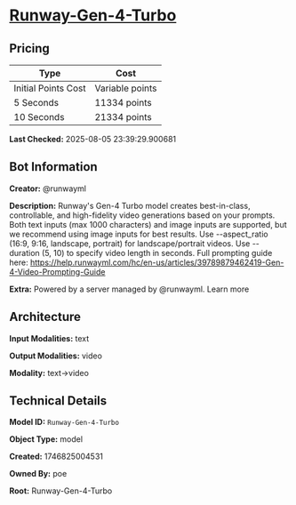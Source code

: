 # [Runway-Gen-4-Turbo](https://poe.com/Runway-Gen-4-Turbo)

## Pricing

| Type | Cost |
|------|------|
| Initial Points Cost | Variable points |
| 5 Seconds | 11334 points |
| 10 Seconds | 21334 points |

**Last Checked:** 2025-08-05 23:39:29.900681


## Bot Information

**Creator:** @runwayml

**Description:** Runway's Gen-4 Turbo model creates best-in-class, controllable, and high-fidelity video generations based on your prompts. Both text inputs (max 1000 characters) and image inputs are supported, but we recommend using image inputs for best results. Use --aspect_ratio (16:9, 9:16, landscape, portrait) for landscape/portrait videos. Use --duration (5, 10) to specify video length in seconds. Full prompting guide here: https://help.runwayml.com/hc/en-us/articles/39789879462419-Gen-4-Video-Prompting-Guide

**Extra:** Powered by a server managed by @runwayml. Learn more


## Architecture

**Input Modalities:** text

**Output Modalities:** video

**Modality:** text->video


## Technical Details

**Model ID:** `Runway-Gen-4-Turbo`

**Object Type:** model

**Created:** 1746825004531

**Owned By:** poe

**Root:** Runway-Gen-4-Turbo

